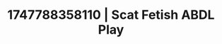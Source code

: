 ---
categories:
- Shibari art
- Feather touch
- BookTok after dark
- Afterglow vibes
- Titty fuck
image: /assets/images/1747788358110.jpg
layout: post
seo:
  description: Featured content with high-quality ABDL Play, Scat Fetish. HD images
    available.
  keywords: ABDL Play, Scat Fetish
  og_image: /assets/images/1747788358110.jpg
  schema_type: VisualArtwork
tags:
- ABDL Play
- '#1747788358110'
- Scat Fetish
title: 1747788358110 | Scat Fetish ABDL Play
---